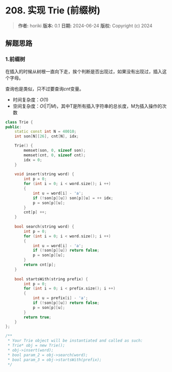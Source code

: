 # 208. 实现 Trie (前缀树)

> **作者:** horiki
> **版本:** 0.1
> **日期:** 2024-06-24
> **版权:** Copyright (c) 2024

## 解题思路
### 1.前缀树

在插入的时候从树根一直向下走，挨个判断是否出现过，如果没有出现过，插入这个字母。

查询也是类似，只不过要查询$cnt$变量。

- 时间复杂度：$O(1)$
- 空间复杂度：$O(|T|M)$，其中T是所有插入字符串的总长度，M为插入操作的次数

```C++
class Trie {
public:
    static const int N = 40010;
    int son[N][26], cnt[N], idx;

    Trie() {
        memset(son, 0, sizeof son);
        memset(cnt, 0, sizeof cnt);
        idx = 0;
    }
    
    void insert(string word) {
        int p = 0;
        for (int i = 0; i < word.size(); i ++)
        {
            int u = word[i] - 'a';
            if (!son[p][u]) son[p][u] = ++ idx;
            p = son[p][u];
        }
        cnt[p] ++;
    }
    
    bool search(string word) {
        int p = 0;
        for (int i = 0; i < word.size(); i ++)
        {
            int u = word[i] - 'a';
            if (!son[p][u]) return false;
            p = son[p][u];
        }
        return cnt[p];
    }
    
    bool startsWith(string prefix) {
        int p = 0;
        for (int i = 0; i < prefix.size(); i ++)
        {
            int u = prefix[i] - 'a';
            if (!son[p][u]) return false;
            p = son[p][u];
        }
        return true;
    }
};

/**
 * Your Trie object will be instantiated and called as such:
 * Trie* obj = new Trie();
 * obj->insert(word);
 * bool param_2 = obj->search(word);
 * bool param_3 = obj->startsWith(prefix);
 */
```